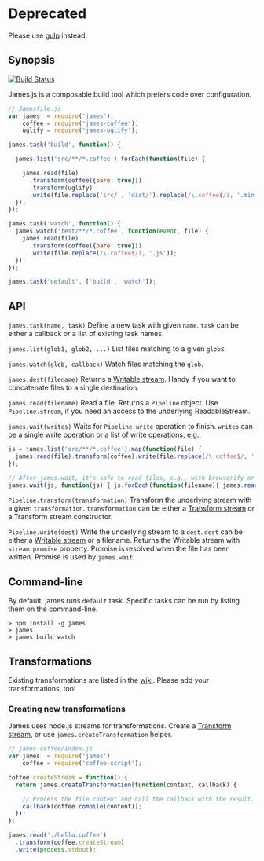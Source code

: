 # Deprecated

Please use [gulp](https://github.com/gulpjs/gulp) instead.

## Synopsis

[![Build Status](https://travis-ci.org/leonidas/james.js.png?branch=master)](https://travis-ci.org/leonidas/james.js)

James.js is a composable build tool which prefers code over configuration.

```javascript
// Jamesfile.js
var james  = require('james'),
    coffee = require('james-coffee'),
    uglify = require('james-uglify');

james.task('build', function() {

  james.list('src/**/*.coffee').forEach(function(file) {

    james.read(file)
      .transform(coffee({bare: true}))
      .transform(uglify)
      .write(file.replace('src/', 'dist/').replace(/\.coffee$/i, '.min.js'));
  });
});

james.task('watch', function() {
  james.watch('test/**/*.coffee', function(event, file) {
    james.read(file)
      .transform(coffee({bare: true}))
      .write(file.replace(/\.coffee$/i, '.js'));
  });
});

james.task('default', ['build', 'watch']);
```

## API

`james.task(name, task)` Define a new task with given `name`. `task` can be either a callback or a list of existing task names.

`james.list(glob1, glob2, ...)` List files matching to a given `glob`s.

`james.watch(glob, callback)` Watch files matching the `glob`.

`james.dest(filename)` Returns a [Writable stream](http://nodejs.org/api/stream.html#stream_class_stream_writable).
Handy if you want to concatenate files to a single destination.

`james.read(filename)` Read a file. Returns a `Pipeline` object. Use `Pipeline.stream`, if you need an access
to the underlying ReadableStream.

`james.wait(writes)` Waits for `Pipeline.write` operation to finish. `writes` can be a single write operation or a list of
write operations, e.g.,

```javascript
js = james.list('src/**/*.coffee').map(function(file) {
  james.read(file).transform(coffee).write(file.replace(/\.coffee$/, '.js'));
});

// After james.wait, it's safe to read files, e.g., with browserify or r.js
james.wait(js, function(js) { js.forEach(function(filename){ james.read(filename).write(process.stdout) }) });
```

`Pipeline.transform(transformation)` Transform the underlying stream with a given `transformation`. `transformation` can be
either a [Transform stream](http://nodejs.org/api/stream.html#stream_class_stream_transform) or a Transform stream constructor.

`Pipeline.write(dest)` Write the underlying stream to a `dest`. `dest` can be either a
[Writable stream](http://nodejs.org/api/stream.html#stream_class_stream_writable) or a filename. Returns the Writable stream
with `stream.promise` property. Promise is resolved when the file has been written. Promise is used by `james.wait`.

## Command-line

By default, james runs `default` task. Specific tasks can be run by listing them on the command-line.

```
> npm install -g james
> james
> james build watch
```

## Transformations

Existing transformations are listed in the [wiki](https://github.com/leonidas/james.js/wiki). Please add your transformations, too!

### Creating new transformations

James uses node.js streams for transformations.
Create a [Transform stream](http://nodejs.org/api/stream.html#stream_class_stream_transform),
or use `james.createTransformation` helper.

```javascript
// james-coffee/index.js
var james  = require('james'),
    coffee = require('coffee-script');

coffee.createStream = function() {
  return james.createTransformation(function(content, callback) {

    // Process the file content and call the callback with the result.
    callback(coffee.compile(content));
  });
};

james.read('./hello.coffee')
  .transform(coffee.createStream)
  .write(process.stdout);
```
